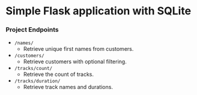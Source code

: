 # Simple Flask application with SQLite

### Project Endpoints

- `/names/`
   - Retrieve unique first names from customers.
- `/customers/`
   - Retrieve customers with optional filtering.
- `/tracks/count/`
   - Retrieve the count of tracks.
- `/tracks/duration/`
   - Retrieve track names and durations.